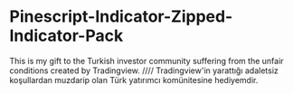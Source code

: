 # Pinescript-Indicator-Zipped-Indicator-Pack
 This is my gift to the Turkish investor community suffering from the unfair conditions created by Tradingview.  ////  Tradingview'in yarattığı adaletsiz koşullardan muzdarip olan Türk yatırımcı komünitesine hediyemdir. 
